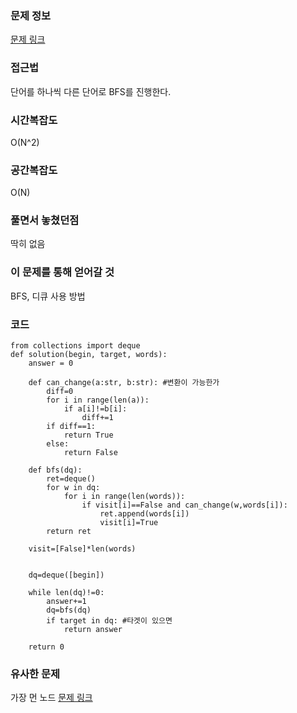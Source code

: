 ### 문제 정보
[문제 링크](https://school.programmers.co.kr/learn/courses/30/lessons/43163)

### 접근법
단어를 하나씩 다른 단어로 BFS를 진행한다.

### 시간복잡도
O(N^2)

### 공간복잡도
O(N)

### 풀면서 놓쳤던점
딱히 없음

### 이 문제를 통해 얻어갈 것
BFS, 디큐 사용 방법

### 코드
```python3
from collections import deque
def solution(begin, target, words):
    answer = 0
    
    def can_change(a:str, b:str): #변환이 가능한가
        diff=0
        for i in range(len(a)):
            if a[i]!=b[i]:
                diff+=1
        if diff==1:
            return True
        else:
            return False
        
    def bfs(dq):
        ret=deque()
        for w in dq:
            for i in range(len(words)):
                if visit[i]==False and can_change(w,words[i]):
                    ret.append(words[i])
                    visit[i]=True
        return ret
    
    visit=[False]*len(words)
    
    
    dq=deque([begin])
    
    while len(dq)!=0:
        answer+=1
        dq=bfs(dq)
        if target in dq: #타겟이 있으면
            return answer

    return 0
```
### 유사한 문제
가장 먼 노드
[문제 링크](https://school.programmers.co.kr/learn/courses/30/lessons/49189)
